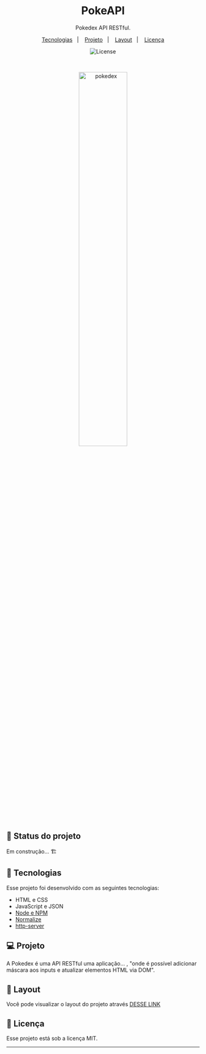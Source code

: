 <h1 align="center"> PokeAPI </h1>

<p align="center">
Pokedex API RESTful.
</p>

<p align="center">
  <a href="#-tecnologias">Tecnologias</a>&nbsp;&nbsp;&nbsp;|&nbsp;&nbsp;&nbsp;
  <a href="#-projeto">Projeto</a>&nbsp;&nbsp;&nbsp;|&nbsp;&nbsp;&nbsp;
  <a href="#-layout">Layout</a>&nbsp;&nbsp;&nbsp;|&nbsp;&nbsp;&nbsp;
  <a href="#memo-licença">Licença</a>
</p>

<p align="center">
  <img alt="License" src="https://img.shields.io/static/v1?label=license&message=MIT&color=49AA26&labelColor=000000">
</p>

<br>

<p align="center">
  <img alt="pokedex" src="./public/icons8-pokeball-64%20(1).svg" width="50%">
</p>

## 📌 Status do projeto

Em construção... 🏗

## 🚀 Tecnologias

Esse projeto foi desenvolvido com as seguintes tecnologias:

- HTML e CSS
- JavaScript e JSON
- [Node e NPM](https://nodejs.org/)
- [Normalize](https://cdnjs.com/libraries/normalize)
- [http-server](https://www.npmjs.com/package/http-server)

## 💻 Projeto

A Pokedex é uma API RESTful uma aplicação... , "onde é possível adicionar máscara aos inputs e atualizar elementos HTML via DOM".

## 🔖 Layout

Você pode visualizar o layout do projeto através [DESSE LINK](https://www)

## :memo: Licença

Esse projeto está sob a licença MIT.

---



